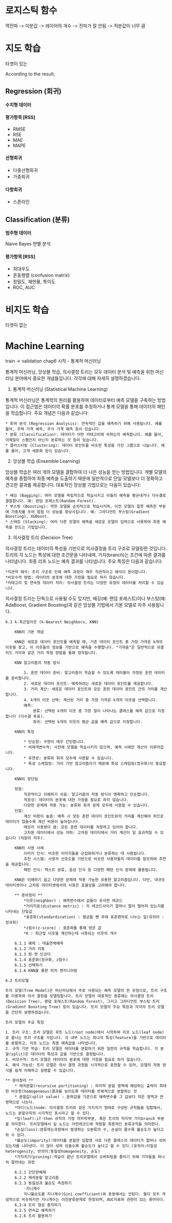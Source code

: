 # 로지스틱 함수

역전파 -> 미분값 -> 레이어의 개수 -> 전파가 잘 안됨 -> 적분값이 너무 큼

# 지도 학습

타겟이 있는

According to the result,

## Regression (회귀)

**수치형 데이터**

#### 평가항목 [RSS]

- RMSE
- RSE
- MAE
- MAPE

#### 선형회귀

- 다중선형회귀
- 가중회귀

#### 다항회귀

- 스폰라인

## Classification (분류)

**범주형 데이터**

Naive Bayes
판별 분석

#### 평가항목 [RSS]

- 최대우도
- 혼동행렬 (confusion matrix)
- 정밀도, 재현물, 특이도
- ROC, AUC

# 비지도 학습

타겟이 없는

# Machine Learning

train -> validation
chap6 시작 - 통계적 머신러닝

통계적 머신러닝, 앙상블 학습, 의사결정 트리는 모두 데이터 분석 및 예측을 위한 머신러닝 분야에서 중요한 개념들입니다. 각각에 대해 자세히 설명하겠습니다.

1. 통계적 머신러닝 (Statistical Machine Learning)

통계적 머신러닝은 통계학의 원리를 활용하여 데이터로부터 예측 모델을 구축하는 방법입니다. 이 접근법은 데이터의 확률 분포를 추정하거나 통계 모델을 통해 데이터의 패턴을 학습합니다. 주요 개념은 다음과 같습니다:

    * 회귀 분석 (Regression Analysis): 연속적인 값을 예측하기 위해 사용됩니다. 예를 들어, 주택 가격 예측, 주식 가격 예측 등이 있습니다.
    * 분류 (Classification): 데이터가 어떤 카테고리에 속하는지 예측합니다. 예를 들어, 이메일이 스팸인지 아닌지 분류하는 것 등이 있습니다.
    * 클러스터링 (Clustering): 데이터 포인트를 비슷한 특성을 가진 그룹으로 나눕니다. 예를 들어, 고객 세분화 등이 있습니다.

2. 앙상블 학습 (Ensemble Learning)

앙상블 학습은 여러 개의 모델을 결합하여 더 나은 성능을 얻는 방법입니다. 개별 모델의 예측을 종합하여 최종 예측을 도출하기 때문에 일반적으로 단일 모델보다 더 정확하고 견고한 결과를 제공합니다. 대표적인 앙상블 기법으로는 다음이 있습니다:

    * 배깅 (Bagging): 여러 모델을 독립적으로 학습시키고 이들의 예측을 평균내거나 다수결로 결합합니다. 예: 랜덤 포레스트(Random Forest).
    * 부스팅 (Boosting): 약한 모델을 순차적으로 학습시키며, 이전 모델이 잘못 예측한 부분에 가중치를 두어 점점 더 성능을 향상시킵니다. 예: 그라디언트 부스팅(Gradient Boosting), XGBoost.
    * 스태킹 (Stacking): 여러 다른 모델의 예측을 새로운 모델의 입력으로 사용하여 최종 예측을 만드는 기법입니다.

3. 의사결정 트리 (Decision Tree)

의사결정 트리는 데이터의 특성을 기반으로 의사결정을 트리 구조로 모델링한 것입니다. 트리의 각 노드는 특성에 대한 조건문을 나타내며, 가지(branch)는 조건에 따른 결과를 나타냅니다. 최종 리프 노드는 예측 결과를 나타냅니다. 주요 특징은 다음과 같습니다:

    *직관적 해석: 트리 구조로 인해 예측 과정이 매우 직관적이고 해석이 용이합니다.
    *비모수적 방법: 데이터의 분포에 대한 가정을 필요로 하지 않습니다.
    *카테고리 및 연속형 데이터 처리: 의사결정 트리는 다양한 유형의 데이터를 처리할 수 있습니다.

의사결정 트리는 단독으로 사용될 수도 있지만, 배깅(예: 랜덤 포레스트)이나 부스팅(예: AdaBoost, Gradient Boosting)과 같은 앙상블 기법에서 기본 모델로 자주 사용됩니다.

    6.1 k-최근접이웃 (k-Nearest Neighbors, KNN)

        KNN의 기본 개념

        KNN은 새로운 데이터 포인트를 예측할 때, 기존 데이터 포인트 중 가장 가까운 k개의 이웃을 찾고, 이 이웃들의 정보를 기반으로 예측을 수행합니다. "가까움"은 일반적으로 유클리드 거리와 같은 거리 측정 방법을 통해 정의됩니다.

        KNN 알고리즘의 작동 방식

            1. 훈련 데이터 준비: 알고리즘이 학습할 수 있도록 레이블이 지정된 훈련 데이터를 준비합니다.
            2. 새로운 데이터 포인트: 예측하려는 새로운 데이터 포인트를 제공합니다.
            3. 거리 계산: 새로운 데이터 포인트와 모든 훈련 데이터 포인트 간의 거리를 계산합니다.
            4. k개의 이웃 선택: 계산된 거리 중 가장 가까운 k개의 이웃을 선택합니다.
            예측:
                분류: 선택된 k개의 이웃 중 가장 많이 나타나는 클래스를 예측 값으로 지정합니다 (다수결 투표).
                회귀: 선택된 k개의 이웃의 평균 값을 예측 값으로 지정합니다.

        KNN의 특징

            * 단순함: 구현이 매우 간단합니다.
            * 비매개변수적: 사전에 모델을 학습시키지 않으며, 예측 시에만 계산이 이루어집니다.
            * 유연성: 분류와 회귀 모두에 사용할 수 있습니다.
            * 특성 스케일링: 거리 기반 알고리즘이기 때문에 특성 스케일링(정규화)이 중요합니다.

        KNN의 장단점

        장점:
            직관적이고 이해하기 쉬움: 알고리즘의 작동 방식이 명확하고 단순합니다.
            적응성: 데이터의 분포에 대한 가정을 필요로 하지 않습니다.
            다양한 문제에 적용 가능: 분류와 회귀 문제 모두에 사용할 수 있습니다.
        단점:
            계산 비용이 높음: 예측 시 모든 훈련 데이터 포인트와의 거리를 계산해야 하므로 데이터가 많을수록 계산 비용이 높아집니다.
            메모리 사용량이 큼: 모든 훈련 데이터를 저장하고 있어야 합니다.
            고차원 데이터에서 성능 저하: 고차원 데이터에서 거리 계산이 덜 효과적일 수 있습니다 (차원의 저주).

        KNN의 사용 사례
            이미지 인식: 비슷한 이미지들을 군집화하거나 분류하는 데 사용됩니다.
            추천 시스템: 사용자 선호도를 기반으로 비슷한 사용자들의 데이터를 참조하여 추천을 제공합니다.
            패턴 인식: 텍스트 분류, 음성 인식 등 다양한 패턴 인식 문제에 활용됩니다.

        KNN은 이해하기 쉽고 다양한 문제에 적용 가능한 유용한 알고리즘입니다. 다만, 대규모 데이터셋이나 고차원 데이터셋에서의 사용은 효율성을 고려해야 합니다.

        ** 용어정리 **
            *이웃(neighbor) : 예측변수에서 값들이 유사한 레코드
            *거리지표(distance metric) : 각 레코드사이가 얼마나 멀리 떨어져 있는지를 나타내는 단일값
            *표준화(standardization) : 평균을 뺀 후에 표준편차로 나누는 일(유의어 : 정규화)
            *z점수(z-score) : 표준화를 통해 얻은 값
            *K : 최근접 이웃을 계산하는데 사용되는 이웃의 개수

        6.1.1 예제 : 대출연체예측
        6.1.2 거리 지표
        6.1.3 원-핫 인코더
        6.1.4 표준화(정규화, z점수)
        6.1.5 선택하기
        6.1.6 KNN을 통한 피처 엔지니어링

    6.2 트리모델

    트리 모델(Tree Model)은 머신러닝에서 주로 사용되는 예측 모델의 한 유형으로, 트리 구조를 이용하여 의사 결정을 모델링합니다. 트리 모델의 대표적인 종류에는 의사결정 트리(Decision Tree), 랜덤 포레스트(Random Forest), 그리고 그라디언트 부스팅 트리(Gradient Boosting Tree) 등이 있습니다. 트리 모델의 주요 특징과 각각의 트리 모델을 간단히 설명하겠습니다.

    트리 모델의 주요 특징

    1. 트리 구조: 트리 모델은 루트 노드(root node)에서 시작하여 리프 노드(leaf node)로 끝나는 트리 구조를 가집니다. 각 내부 노드는 하나의 특성(feature)을 기반으로 데이터를 분할하고, 리프 노드는 최종 예측값을 나타냅니다.
    2. 규칙 기반 학습: 트리 모델은 데이터를 분할하기 위한 일련의 규칙을 학습합니다. 각 분할(split)은 데이터의 특성과 값을 기반으로 결정됩니다.
    3. 비모수적: 트리 모델은 데이터의 분포에 대한 가정을 필요로 하지 않습니다.
    4. 해석 가능성: 트리 모델은 의사 결정 과정을 시각적으로 표현할 수 있어, 모델의 작동 방식을 쉽게 이해하고 설명할 수 있습니다.

    ** 용어정리 **
        * 재귀분할(recursive partitioning) : 마지막 분할 영역에 해당하는 출력이 최대한 비슷한(homogeneous)결과를 보이도록 데이터를 반복적으로 분할하는 것
        * 분할값(split value) : 분하값을 기준으로 예측변수를 그 값보다 작은 영역과 큰 영역으로 나눈다.
        *마디(노드)node: 의사결정 트리와 같은 가지치기 형태로 구성된 규칙들을 집합에서, 노드는 분할규칙의 시각적인 표시라고 할 수 있다.
        *잎(leaf):if-then 규칙의 가장 마지막부분, 혹은 트리의 마지막 가지branch 부분을 의미한다. 트리모델에서 잎 노드는 어떤레코드에 적용할 최종적인 분류규칙을 의미한다.
        *손실(loss):분류하는과정에서 발생하는 오분류의 수, 손실이 클수록 불순도가 높다고 하 수 있다.
        *불순도(impurity):데이터를 분할한 집합엣 서로 다른 클래스의 데이터가 얼마나 섞여있는지를 나타낸다. 더 많이 섞여 있을수록 불순도가 높다고 할 수 있다.(유의어:이질성heterogenity, 반의어:동질성homogeneity, 순도)
        *가지치기(pruning):학습이 끝난 트리모델에서 오버피팅을 줄이기 위해 가지들을 하나씩 잘라내는 과정

        6.2.1 간단한예제
        6.2.2 재귀분할 알고리즘
        6.2.3 동질성과 불순도 측정하기
            -지니계수
            지니불순도를 지니계수(Gini coefficient)와 혼동해서는 안된다. 둘다 모두 개념적으로 비슷하지만 지니계수는 이진분류문제로 한정되며, AUC지표와 관련이 있는 용어이다.
        6.2.4 트리 형성 중지하기
        6.2.5 연속값 예측하기
        6.2.6 트리 활용하기
